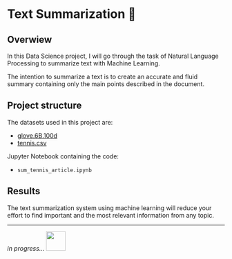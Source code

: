 # Text Summarization 📄
## Overwiew

In this Data Science project, I will go through the task of Natural Language Processing to summarize text with Machine Learning.

The intention to summarize a text is to create an accurate and fluid summary containing only the main points described in the document.

## Project structure
The datasets used in this project are:
- [glove.6B.100d](https://www.kaggle.com/datasets/sawarn69/glove6b100dtxt)
- [tennis.csv](https://raw.githubusercontent.com/amankharwal/Website-data/master/tennis.csv)

Jupyter Notebook containing the code:

- `sum_tennis_article.ipynb`


## Results

The text summarization system using machine learning will reduce your effort to find important and the most relevant information from any topic.
____________________________________________________________________

_in progress..._ <img src="https://github.com/jourdefeu/summarize-text/assets/157377780/9c580d9d-aaa3-4ced-b4af-20cdf0d19412" width="45" height="45"> 
